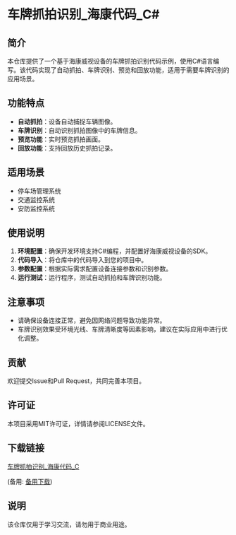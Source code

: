 # 车牌抓拍识别_海康代码_C#

## 简介
本仓库提供了一个基于海康威视设备的车牌抓拍识别代码示例，使用C#语言编写。该代码实现了自动抓拍、车牌识别、预览和回放功能，适用于需要车牌识别的应用场景。

## 功能特点
- **自动抓拍**：设备自动捕捉车辆图像。
- **车牌识别**：自动识别抓拍图像中的车牌信息。
- **预览功能**：实时预览抓拍画面。
- **回放功能**：支持回放历史抓拍记录。

## 适用场景
- 停车场管理系统
- 交通监控系统
- 安防监控系统

## 使用说明
1. **环境配置**：确保开发环境支持C#编程，并配置好海康威视设备的SDK。
2. **代码导入**：将仓库中的代码导入到您的项目中。
3. **参数配置**：根据实际需求配置设备连接参数和识别参数。
4. **运行测试**：运行程序，测试自动抓拍和车牌识别功能。

## 注意事项
- 请确保设备连接正常，避免因网络问题导致功能异常。
- 车牌识别效果受环境光线、车牌清晰度等因素影响，建议在实际应用中进行优化调整。

## 贡献
欢迎提交Issue和Pull Request，共同完善本项目。

## 许可证
本项目采用MIT许可证，详情请参阅LICENSE文件。

## 下载链接
[车牌抓拍识别_海康代码_C](https://pan.quark.cn/s/aeb9a2217c7a) 

(备用: [备用下载](https://pan.baidu.com/s/1I5ljVVILVvQdK2GUL7PZYQ?pwd=1234))

## 说明

该仓库仅用于学习交流，请勿用于商业用途。
